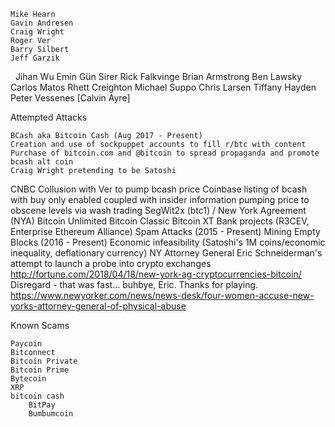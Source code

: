     Mike Hearn
    Gavin Andresen
    Craig Wright
    Roger Ver
    Barry Silbert
    Jeff Garzik
		
		
    Jihan Wu 
    Emin Gün Sirer
    Rick Falkvinge
    Brian Armstrong
    Ben Lawsky
    Carlos Matos
    Rhett Creighton
    Michael Suppo
    Chris Larsen
    Tiffany Hayden
    Peter Vessenes
    [Calvin Ayre]

Attempted Attacks

    BCash aka Bitcoin Cash (Aug 2017 - Present)
    Creation and use of sockpuppet accounts to fill r/btc with content
    Purchase of bitcoin.com and @bitcoin to spread propaganda and promote bcash alt coin
    Craig Wright pretending to be Satoshi
CNBC Collusion with Ver to pump bcash price
Coinbase listing of bcash with buy only enabled coupled with insider information pumping price to obscene levels via wash trading
    SegWit2x (btc1) / New York Agreement (NYA)
    Bitcoin Unlimited
    Bitcoin Classic
    Bitcoin XT
    Bank projects (R3CEV, Enterprise Ethereum Alliance)
    Spam Attacks (2015 - Present)
    Mining Empty Blocks (2016 - Present)
    Economic infeasibility (Satoshi's 1M coins/economic inequality, deflationary currency)
    NY Attorney General Eric Schneiderman's attempt to launch a probe into crypto exchanges http://fortune.com/2018/04/18/new-york-ag-cryptocurrencies-bitcoin/
    Disregard - that was fast... buhbye, Eric. Thanks for playing. https://www.newyorker.com/news/news-desk/four-women-accuse-new-yorks-attorney-general-of-physical-abuse

Known Scams

    Paycoin
    Bitconnect
    Bitcoin Private
    Bitcoin Prime
    Bytecoin
    XRP
    bitcoin cash
		BitPay
		Bumbumcoin